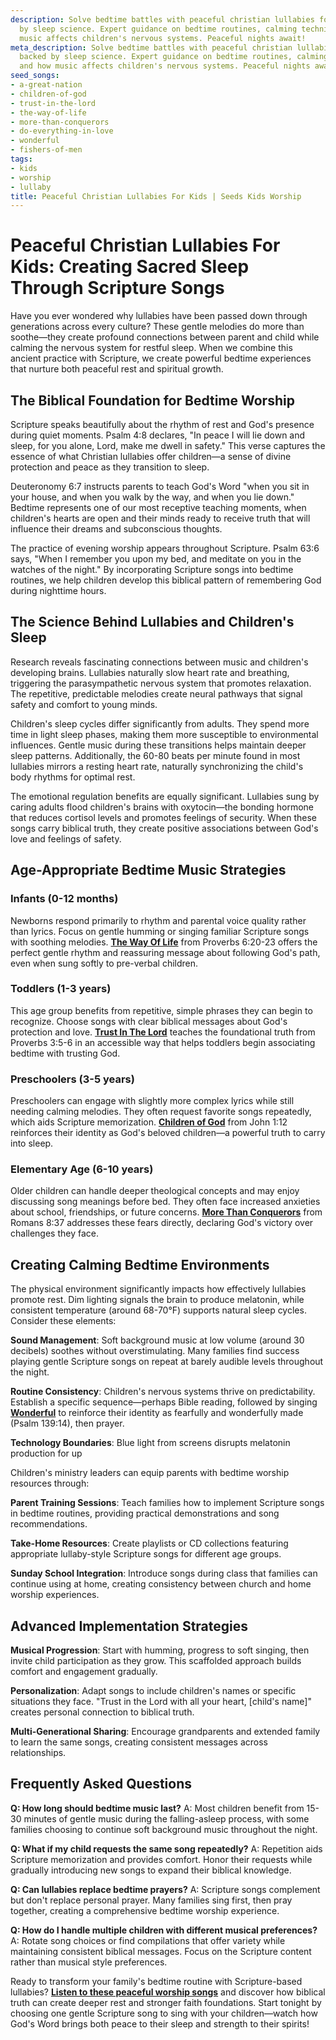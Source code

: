 ```yaml
---
description: Solve bedtime battles with peaceful christian lullabies for kids backed
  by sleep science. Expert guidance on bedtime routines, calming techniques, and how
  music affects children's nervous systems. Peaceful nights await!
meta_description: Solve bedtime battles with peaceful christian lullabies for kids
  backed by sleep science. Expert guidance on bedtime routines, calming techniques,
  and how music affects children's nervous systems. Peaceful nights await!
seed_songs:
- a-great-nation
- children-of-god
- trust-in-the-lord
- the-way-of-life
- more-than-conquerors
- do-everything-in-love
- wonderful
- fishers-of-men
tags:
- kids
- worship
- lullaby
title: Peaceful Christian Lullabies For Kids | Seeds Kids Worship
---
```

# Peaceful Christian Lullabies For Kids: Creating Sacred Sleep Through Scripture Songs

Have you ever wondered why lullabies have been passed down through generations across every culture? These gentle melodies do more than soothe—they create profound connections between parent and child while calming the nervous system for restful sleep. When we combine this ancient practice with Scripture, we create powerful bedtime experiences that nurture both peaceful rest and spiritual growth.

## The Biblical Foundation for Bedtime Worship

Scripture speaks beautifully about the rhythm of rest and God's presence during quiet moments. Psalm 4:8 declares, "In peace I will lie down and sleep, for you alone, Lord, make me dwell in safety." This verse captures the essence of what Christian lullabies offer children—a sense of divine protection and peace as they transition to sleep.

Deuteronomy 6:7 instructs parents to teach God's Word "when you sit in your house, and when you walk by the way, and when you lie down." Bedtime represents one of our most receptive teaching moments, when children's hearts are open and their minds ready to receive truth that will influence their dreams and subconscious thoughts.

The practice of evening worship appears throughout Scripture. Psalm 63:6 says, "When I remember you upon my bed, and meditate on you in the watches of the night." By incorporating Scripture songs into bedtime routines, we help children develop this biblical pattern of remembering God during nighttime hours.

## The Science Behind Lullabies and Children's Sleep

Research reveals fascinating connections between music and children's developing brains. Lullabies naturally slow heart rate and breathing, triggering the parasympathetic nervous system that promotes relaxation. The repetitive, predictable melodies create neural pathways that signal safety and comfort to young minds.

Children's sleep cycles differ significantly from adults. They spend more time in light sleep phases, making them more susceptible to environmental influences. Gentle music during these transitions helps maintain deeper sleep patterns. Additionally, the 60-80 beats per minute found in most lullabies mirrors a resting heart rate, naturally synchronizing the child's body rhythms for optimal rest.

The emotional regulation benefits are equally significant. Lullabies sung by caring adults flood children's brains with oxytocin—the bonding hormone that reduces cortisol levels and promotes feelings of security. When these songs carry biblical truth, they create positive associations between God's love and feelings of safety.

## Age-Appropriate Bedtime Music Strategies

### Infants (0-12 months)
Newborns respond primarily to rhythm and parental voice quality rather than lyrics. Focus on gentle humming or singing familiar Scripture songs with soothing melodies. **[The Way Of Life](https://seedskidsworship.com/product/the-way-of-life-proverbs-620-23/)** from Proverbs 6:20-23 offers the perfect gentle rhythm and reassuring message about following God's path, even when sung softly to pre-verbal children.

### Toddlers (1-3 years)
This age group benefits from repetitive, simple phrases they can begin to recognize. Choose songs with clear biblical messages about God's protection and love. **[Trust In The Lord](https://seedskidsworship.com/product/trust-in-the-lord-proverbs-35-6/)** teaches the foundational truth from Proverbs 3:5-6 in an accessible way that helps toddlers begin associating bedtime with trusting God.

### Preschoolers (3-5 years)
Preschoolers can engage with slightly more complex lyrics while still needing calming melodies. They often request favorite songs repeatedly, which aids Scripture memorization. **[Children of God](https://seedskidsworship.com/product/sing-gods-word/)** from John 1:12 reinforces their identity as God's beloved children—a powerful truth to carry into sleep.

### Elementary Age (6-10 years)
Older children can handle deeper theological concepts and may enjoy discussing song meanings before bed. They often face increased anxieties about school, friendships, or future concerns. **[More Than Conquerors](https://seedskidsworship.com/product/more-than-conquerors-romans-837/)** from Romans 8:37 addresses these fears directly, declaring God's victory over challenges they face.

## Creating Calming Bedtime Environments

The physical environment significantly impacts how effectively lullabies promote rest. Dim lighting signals the brain to produce melatonin, while consistent temperature (around 68-70°F) supports natural sleep cycles. Consider these elements:

**Sound Management**: Soft background music at low volume (around 30 decibels) soothes without overstimulating. Many families find success playing gentle Scripture songs on repeat at barely audible levels throughout the night.

**Routine Consistency**: Children's nervous systems thrive on predictability. Establish a specific sequence—perhaps Bible reading, followed by singing **[Wonderful](https://seedskidsworship.com/product/wonderful-psalm-13914/)** to reinforce their identity as fearfully and wonderfully made (Psalm 139:14), then prayer.

**Technology Boundaries**: Blue light from screens disrupts melatonin production for up

Children's ministry leaders can equip parents with bedtime worship resources through:

**Parent Training Sessions**: Teach families how to implement Scripture songs in bedtime routines, providing practical demonstrations and song recommendations.

**Take-Home Resources**: Create playlists or CD collections featuring appropriate lullaby-style Scripture songs for different age groups.

**Sunday School Integration**: Introduce songs during class that families can continue using at home, creating consistency between church and home worship experiences.

## Advanced Implementation Strategies

**Musical Progression**: Start with humming, progress to soft singing, then invite child participation as they grow. This scaffolded approach builds comfort and engagement gradually.

**Personalization**: Adapt songs to include children's names or specific situations they face. "Trust in the Lord with all your heart, [child's name]" creates personal connection to biblical truth.

**Multi-Generational Sharing**: Encourage grandparents and extended family to learn the same songs, creating consistent messages across relationships.

## Frequently Asked Questions

**Q: How long should bedtime music last?**
A: Most children benefit from 15-30 minutes of gentle music during the falling-asleep process, with some families choosing to continue soft background music throughout the night.

**Q: What if my child requests the same song repeatedly?**
A: Repetition aids Scripture memorization and provides comfort. Honor their requests while gradually introducing new songs to expand their biblical knowledge.

**Q: Can lullabies replace bedtime prayers?**
A: Scripture songs complement but don't replace personal prayer. Many families sing first, then pray together, creating a comprehensive bedtime worship experience.

**Q: How do I handle multiple children with different musical preferences?**
A: Rotate song choices or find compilations that offer variety while maintaining consistent biblical messages. Focus on the Scripture content rather than musical style preferences.

Ready to transform your family's bedtime routine with Scripture-based lullabies? **[Listen to these peaceful worship songs](https://seedskidsworship.com/)** and discover how biblical truth can create deeper rest and stronger faith foundations. Start tonight by choosing one gentle Scripture song to sing with your children—watch how God's Word brings both peace to their sleep and strength to their spirits!

<script type="application/ld+json">
{
  "@context": "https://schema.org",
  "@type": "Article",
  "headline": "Peaceful Christian Lullabies For Kids",
  "author": {
    "@type": "Organization",
    "name": "Seeds Kids Worship"
  },
  "publisher": {
    "@type": "Organization",
    "name": "Seeds Kids Worship",
    "logo": {
      "@type": "ImageObject",
      "url": "https://seedskidsworship.com/logo.png"
    }
  },
  "datePublished": "2025-09-05T16:30:28.665885",
  "dateModified": "2025-09-05T16:30:28.665912",
  "description": "Solve bedtime battles with peaceful christian lullabies for kids backed by sleep science. Expert guidance on bedtime routines, calming techniques, and how music",
  "mainEntityOfPage": {
    "@type": "WebPage",
    "@id": "https://seedskidsworship.com/activities/peaceful-christian-lullabies-for-kids/"
  }
}
</script>

<script type="application/ld+json">
{
  "@context": "https://schema.org",
  "@type": "Product",
  "name": "A Great Nation",
  "description": "Scripture-based worship song helping children memorize God's promise to Abraham about making him into a great nation",
  "url": "https://seedskidsworship.com/product/a-great-nation-genesis-121-2/",
  "brand": {
    "@type": "Brand",
    "name": "Seeds Kids Worship"
  },
  "category": "Children's Christian Music",
  "album": "Trust"
}
</script>

<script type="application/ld+json">
{
  "@context": "https://schema.org",
  "@type": "Product",
  "name": "Children of God",
  "description": "Scripture song declaring that those who receive Jesus have the right to become children of God born not of flesh but of God",
  "url": "https://seedskidsworship.com/product/sing-gods-word/",
  "brand": {
    "@type": "Brand",
    "name": "Seeds Kids Worship"
  },
  "category": "Children's Christian Music",
  "album": "Sing God's Word"
}
</script>

<script type="application/ld+json">
{
  "@context": "https://schema.org",
  "@type": "Product",
  "name": "Trust In The Lord",
  "description": "Trust song teaching children to rely on God's understanding from Proverbs 3:5-6",
  "url": "https://seedskidsworship.com/product/trust-in-the-lord-proverbs-35-6/",
